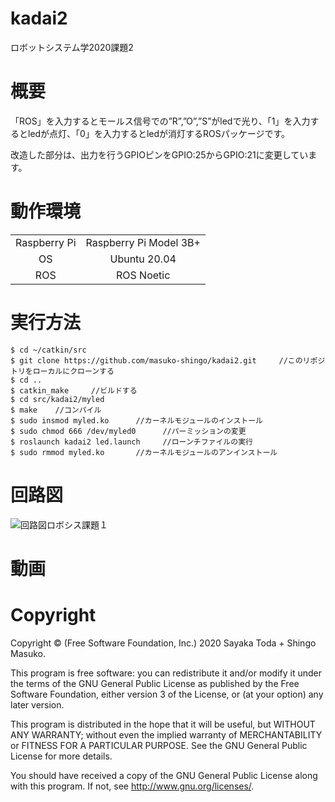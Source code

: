 # kadai2
ロボットシステム学2020課題2
# 概要

「ROS」を入力するとモールス信号での”R”,”O”,”S”がledで光り、「1」を入力するとledが点灯、「0」を入力するとledが消灯するROSパッケージです。

改造した部分は、出力を行うGPIOピンをGPIO:25からGPIO:21に変更しています。




# 動作環境
|||
|:--:|:--:|
| Raspberry Pi | Raspberry Pi Model 3B+ |
| OS | Ubuntu 20.04 |
| ROS | ROS Noetic |

# 実行方法
```
$ cd ~/catkin/src
$ git clone https://github.com/masuko-shingo/kadai2.git     //このリポジトリをローカルにクローンする
$ cd ..
$ catkin_make     //ビルドする
$ cd src/kadai2/myled
$ make    //コンパイル
$ sudo insmod myled.ko      //カーネルモジュールのインストール
$ sudo chmod 666 /dev/myled0      //パーミッションの変更
$ roslaunch kadai2 led.launch     //ローンチファイルの実行
$ sudo rmmod myled.ko       //カーネルモジュールのアンインストール
```

# 回路図
![回路図ロボシス課題１](https://user-images.githubusercontent.com/72721963/101239901-aa4b0a80-372e-11eb-9ddb-fcbab11e1ce7.png)

# 動画

# Copyright
Copyright © (Free Software Foundation, Inc.) 2020  Sayaka Toda + Shingo Masuko. 

This program is free software: you can redistribute it and/or modify
    it under the terms of the GNU General Public License as published by
    the Free Software Foundation, either version 3 of the License, or
    (at your option) any later version.

This program is distributed in the hope that it will be useful,
    but WITHOUT ANY WARRANTY; without even the implied warranty of
    MERCHANTABILITY or FITNESS FOR A PARTICULAR PURPOSE.  See the
    GNU General Public License for more details.

You should have received a copy of the GNU General Public License
    along with this program.  If not, see <http://www.gnu.org/licenses/>.
